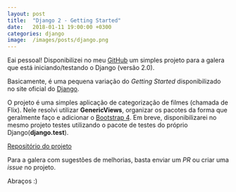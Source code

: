 ```yaml
---
layout: post
title:  "Django 2 - Getting Started"
date:   2018-01-11 19:00:00 +0300
categories: django
image:  /images/posts/django.png
---
```



Eai pessoal! Disponibilizei no meu [GitHub](https://github.com/marcospereirampj/) um simples projeto para a galera que está iniciando/testando o Django (versão 2.0).

Basicamente, é uma pequena variação do _Getting Started_ disponibilizado no site oficial do [Django](https://www.djangoproject.com/). 

O projeto é uma simples aplicação de categorização de filmes (chamada de Flix). Nele resolvi utilizar **GenericViews**, organizar os pacotes da forma que geralmente faço e adicionar o [Bootstrap 4](https://getbootstrap.com/). Em breve, disponibilizarei no mesmo projeto testes utilizando o pacote de testes do próprio Django(**django.test**).

[Repositório do projeto](https://github.com/marcospereirampj/django2-getting-started)

Para a galera com sugestões de melhorias, basta enviar um _PR_ ou criar uma _issue_ no projeto.

Abraços :) 
